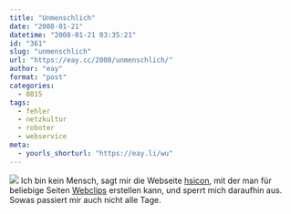 ```yaml
---
title: "Unmenschlich"
date: "2008-01-21"
datetime: "2008-01-21 03:35:21"
id: "361"
slug: "unmenschlich"
url: "https://eay.cc/2008/unmenschlich/"
author: "eay"
format: "post"
categories:
  - 0815
tags:
  - fehler
  - netzkultur
  - roboter
  - webservice
meta:
  - yourls_shorturl: "https://eay.li/wu"
---
```


![](/uploads/2008/nothuman.gif) Ich bin kein Mensch, sagt mir die Webseite [hsicon](http://hsicon.com/), mit der man für beliebige Seiten [Webclips](//eay.cc/2008/webclip-ahoi/) erstellen kann, und sperrt mich daraufhin aus. Sowas passiert mir auch nicht alle Tage.

